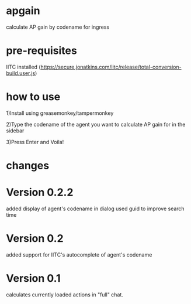 apgain
======
calculate AP gain by codename for ingress

pre-requisites
======
IITC installed (https://secure.jonatkins.com/iitc/release/total-conversion-build.user.js)

how to use
======
1)Install using greasemonkey/tampermonkey

2)Type the codename of the agent you want to calculate AP gain for in the sidebar

3)Press Enter and Voila!

changes
======
Version 0.2.2
===
added display of agent's codename in dialog
used guid to improve search time

Version 0.2
===
added support for IITC's autocomplete of agent's codename

Version 0.1
===
calculates currently loaded actions in "full" chat.
